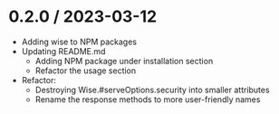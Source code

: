 
0.2.0 / 2023-03-12
==================
 * Adding wise to NPM packages
 * Updating README.md
    * Adding NPM package under installation section
    * Refactor the usage section
 * Refactor:
    * Destroying Wise.#serveOptions.security into smaller attributes
    * Rename the response methods to more user-friendly names

